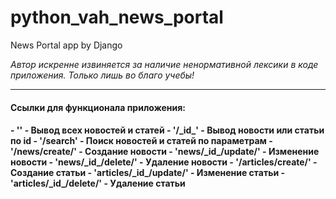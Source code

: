 # python_vah_news_portal
News Portal app by Django

_Автор искренне извиняется за наличие ненормативной лексики в коде приложения. Только лишь во благо учебы!_
____
<h4>Ссылки для функционала приложения:<h4/>
- '' - Вывод всех новостей и статей
- '/_id_' - Вывод новости или статьи по id
- '/search' - Поиск новостей и статей по параметрам
- '/news/create/' - Создание новости
- 'news/_id_/update/' - Изменение новости
- 'news/_id_/delete/' - Удаление новости
- '/articles/create/' - Создание статьи
- 'articles/_id_/update/' - Изменение статьи
- 'articles/_id_/delete/' - Удаление статьи